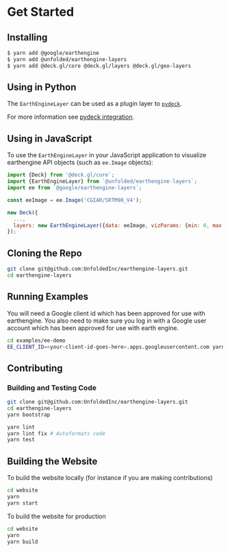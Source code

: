 # Get Started

## Installing

```sh
$ yarn add @google/earthengine
$ yarn add @unfolded/earthengine-layers
$ yarn add @deck.gl/core @deck.gl/layers @deck.gl/geo-layers
```

## Using in Python

The `EarthEngineLayer` can be used as a plugin layer to [`pydeck`](https://pydeck.gl).

For more information see [pydeck integration](docs/developer-guide/pydeck-integration.md).

## Using in JavaScript

To use the `EarthEngineLayer` in your JavaScript application to visualize earthengine API objects (such as `ee.Image` objects):

```js
import {Deck} from '@deck.gl/core`;
import {EarthEngineLayer} from `@unfolded/earthengine-layers`;
import ee from `@google/earthengine-layers`;

const eeImage = ee.Image('CGIAR/SRTM90_V4');

new Deck({
  ...,
  layers: new EarthEngineLayer({data: eeImage, vizParams: {min: 0, max: 255}})
});
```

## Cloning the Repo

```sh
git clone git@github.com:UnfoldedInc/earthengine-layers.git
cd earthengine-layers
```

## Running Examples

You will need a Google client id which has been approved for use with earthengine. You also need to make sure you log in with a Google user account which has been approved for use with earth engine.

```sh
cd examples/ee-demo
EE_CLIENT_ID=<your-client-id-goes-here>.apps.googleusercontent.com yarn start
```

## Contributing

### Building and Testing Code

```sh
git clone git@github.com:UnfoldedInc/earthengine-layers.git
cd earthengine-layers
yarn bootstrap
```

```sh
yarn lint
yarn lint fix # Autoformats code
yarn test
```

## Building the Website

To build the website locally (for instance if you are making contributions)

```sh
cd website
yarn
yarn start
```

To build the website for production

```sh
cd website
yarn
yarn build
```
